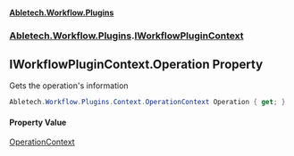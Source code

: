 #### [Abletech.Workflow.Plugins](index.md 'index')
### [Abletech.Workflow.Plugins](Abletech_Workflow_Plugins.md 'Abletech.Workflow.Plugins').[IWorkflowPluginContext](IWorkflowPluginContext.md 'Abletech.Workflow.Plugins.IWorkflowPluginContext')
## IWorkflowPluginContext.Operation Property
Gets the operation's information  
```csharp
Abletech.Workflow.Plugins.Context.OperationContext Operation { get; }
```
#### Property Value
[OperationContext](OperationContext.md 'Abletech.Workflow.Plugins.Context.OperationContext')
